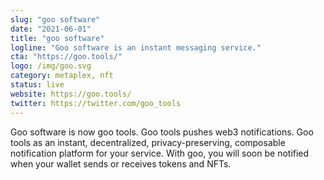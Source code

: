 ```yaml
---
slug: "goo software"
date: "2021-06-01"
title: "goo software"
logline: "Goo software is an instant messaging service."
cta: "https://goo.tools/"
logo: /img/goo.svg
category: metaplex, nft
status: live
website: https://goo.tools/
twitter: https://twitter.com/goo_tools
---
```


Goo software is now goo tools. Goo tools pushes web3 notifications. Goo tools as an instant, decentralized, privacy-preserving, composable notification platform for your service. With goo, you will soon be notified when your wallet sends or receives tokens and NFTs.
